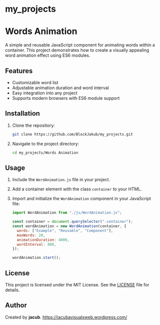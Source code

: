 # my_projects

# Words Animation

A simple and reusable JavaScript component for animating words within a container. This project demonstrates how to create a visually appealing word animation effect using ES6 modules.

## Features

- Customizable word list
- Adjustable animation duration and word interval
- Easy integration into any project
- Supports modern browsers with ES6 module support

## Installation

1. Clone the repository:
   ```bash
   git clone https://github.com/BlockJakub/my_projects.git
   ```
2. Navigate to the project directory:
   ```bash
   cd my_projects/Words Animation
   ```

## Usage

1. Include the `WordAnimation.js` file in your project.
2. Add a container element with the class `container` to your HTML.
3. Import and initialize the `WordAnimation` component in your JavaScript file:

   ```javascript
   import WordAnimation from "./js/WordAnimation.js";

   const container = document.querySelector(".container");
   const wordAnimation = new WordAnimation(container, {
     words: ["Example", "Reusable", "Component"],
     maxWords: 20,
     animationDuration: 4000,
     wordInterval: 800,
   });

   wordAnimation.start();
   ```

## License

This project is licensed under the MIT License. See the [LICENSE](LICENSE) file for details.

## Author

Created by **jacub**. https://jacubavisualsweb.wordpress.com/
